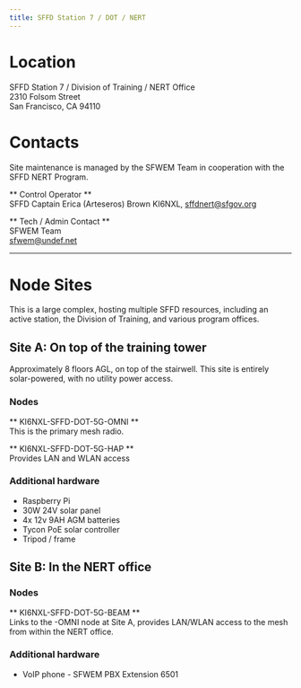 ```yaml
---
title: SFFD Station 7 / DOT / NERT
---
```


# Location
SFFD Station 7 / Division of Training / NERT Office  
2310 Folsom Street  
San Francisco, CA  94110  

# Contacts
Site maintenance is managed by the SFWEM Team in cooperation with the SFFD NERT Program.

** Control Operator **  
SFFD Captain Erica (Arteseros) Brown
KI6NXL, sffdnert@sfgov.org

** Tech / Admin Contact **  
SFWEM Team  
sfwem@undef.net

***

# Node Sites
This is a large complex, hosting multiple SFFD resources, including an active station, the Division of Training, and 
various program offices.

## Site A: On top of the training  tower
Approximately 8 floors AGL, on top of the stairwell. This site is entirely solar-powered, with no utility power access.

### Nodes
** KI6NXL-SFFD-DOT-5G-OMNI **  
This is the primary mesh radio.

** KI6NXL-SFFD-DOT-5G-HAP **  
Provides LAN and WLAN access

### Additional hardware
* Raspberry Pi
* 30W 24V solar panel
* 4x 12v 9AH AGM batteries
* Tycon PoE solar controller
* Tripod / frame

## Site B: In the NERT office

### Nodes
** KI6NXL-SFFD-DOT-5G-BEAM **  
Links to the -OMNI node at Site A, provides LAN/WLAN access to the mesh from within the NERT office.

### Additional hardware
* VoIP phone - SFWEM PBX Extension 6501
